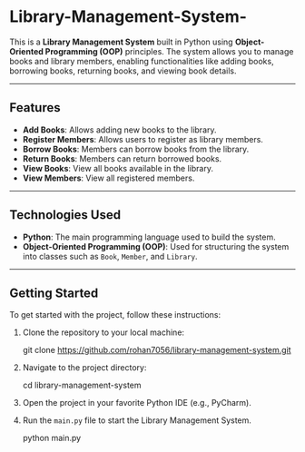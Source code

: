 # Library-Management-System-

This is a **Library Management System** built in Python using **Object-Oriented Programming (OOP)** principles. The system allows you to manage books and library members, enabling functionalities like adding books, borrowing books, returning books, and viewing book details.

---

## Features

- **Add Books**: Allows adding new books to the library.
- **Register Members**: Allows users to register as library members.
- **Borrow Books**: Members can borrow books from the library.
- **Return Books**: Members can return borrowed books.
- **View Books**: View all books available in the library.
- **View Members**: View all registered members.

---

## Technologies Used

- **Python**: The main programming language used to build the system.
- **Object-Oriented Programming (OOP)**: Used for structuring the system into classes such as `Book`, `Member`, and `Library`.

---

## Getting Started

To get started with the project, follow these instructions:

1. Clone the repository to your local machine:

    git clone https://github.com/rohan7056/library-management-system.git
  

2. Navigate to the project directory:

    cd library-management-system

3. Open the project in your favorite Python IDE (e.g., PyCharm).

4. Run the `main.py` file to start the Library Management System.

    python main.py
   
